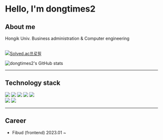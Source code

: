 <h1>Hello, I'm dongtimes2</h1>

<h2>About me</h2>
<div>
  <div> Hongik Univ. Business administration & Computer engineering</div>
  
  <br />
  
  [![Solved.ac프로필](http://mazassumnida.wtf/api/v2/generate_badge?boj=dongtimes2js)](https://solved.ac/dongtimes2js)
  
  ![dongtimes2's GitHub stats](https://github-readme-stats.vercel.app/api?username=dongtimes2&show_icons=true&theme=dark)

  
</div>
  
<hr />

<h2>Technology stack</h2>
<div>
  <div>
    <img src="https://img.shields.io/badge/HTML-E34F26?style=flat-square&logo=html5&logoColor=white"/>
    <img src="https://img.shields.io/badge/CSS-1572B6?style=flat-square&logo=CSS3&logoColor=white"/>
    <img src="https://img.shields.io/badge/JavaScript-F7DF1E?style=flat-square&logo=JavaScript&logoColor=white"/>
    <img src="https://img.shields.io/badge/React-61DAFB?style=flat-square&logo=react&logoColor=white"/>
    <img src="https://img.shields.io/badge/Express-000000?style=flat-square&logo=express&logoColor=white"/>
  </div>
  <div>
    <img src="https://img.shields.io/badge/Python-3776AB?style=flat-square&logo=Python&logoColor=white"/>
    <img src="https://img.shields.io/badge/C-A8B9CC?style=flat-square&logo=c&logoColor=white"/>
  </div>
</div>

<hr />
<h2>Career</h2>
<ul>
  <li>Fibud (frontend) 2023.01 ~</li>
</ul>
